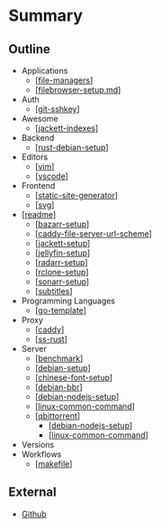 # Summary

## Outline

- Applications
  - [[file-managers]]
  - [[filebrowser-setup.md]]
- Auth
  - [[git-sshkey]]
- Awesome
  - [[jackett-indexes]]
- Backend
  - [[rust-debian-setup]]
- Editors
  - [[vim]]
  - [[vscode]]
- Frontend
  - [[static-site-generator]]
  - [[svg]]
- [[readme]]
  - [[bazarr-setup]]
  - [[caddy-file-server-url-scheme]]
  - [[jackett-setup]]
  - [[jellyfin-setup]]
  - [[radarr-setup]]
  - [[rclone-setup]]
  - [[sonarr-setup]]
  - [[subtitles]]
- Programming Languages
  - [[go-template]]
- Proxy
  - [[caddy]]
  - [[ss-rust]]
- Server
  - [[benchmark]]
  - [[debian-setup]]
  - [[chinese-font-setup]]
  - [[debian-bbr]]
  - [[debian-nodejs-setup]]
  - [[linux-common-command]]
  - [[qbittorrent]]
    - [[debian-nodejs-setup]]
    - [[linux-common-command]]
- Versions
- Workflows
  - [[makefile]]

## External

- [Github](https://github.com)

[//begin]: # "Autogenerated link references for markdown compatibility"
[file-managers]: applications/file-managers.md "File Managers"
[filebrowser-setup.md]: applications/filebrowser-setup.md "FileBrowser Setup"
[git-sshkey]: auth/git-sshkey.md "Use ssh key for Git"
[jackett-indexes]: awesome/jackett-indexes.md "Awesome Jackett Indexes"
[rust-debian-setup]: backend/rust-debian-setup.md "Rust Environment Setup for Debian"
[vim]: editors/vim.md "Vim Tips"
[vscode]: editors/vscode.md "VS Code Tips"
[static-site-generator]: frontend/static-site-generator.md "Static Site Generator"
[svg]: frontend/svg.md "SVG"
[readme]: medias/readme.md "Medias"
[bazarr-setup]: medias/bazarr-setup.md "Bazarr Setup"
[caddy-file-server-url-scheme]: medias/caddy-file-server-url-scheme.md "Caddy File Server Browser with URL Scheme"
[jackett-setup]: medias/jackett-setup.md "Setup Jackett"
[jellyfin-setup]: medias/jellyfin-setup.md "Jellyfin setup"
[radarr-setup]: medias/radarr-setup.md "Radarr Setup"
[rclone-setup]: medias/rclone-setup.md "Rclone Setup"
[sonarr-setup]: medias/sonarr-setup.md "Sonarr Setup"
[subtitles]: medias/subtitles.md "Subtitles"
[go-template]: programming-languages/go-template.md "Go Template Tips"
[caddy]: proxy/caddy.md "Setup Caddy 2 in Debian 10"
[ss-rust]: proxy/ss-rust.md "Shadowsocks Rust Setup"
[benchmark]: server/benchmark.md "Benchmark"
[debian-setup]: server/debian-setup.md "Debian Server Setup"
[chinese-font-setup]: server/chinese-font-setup.md "Debian add Google Chinese font"
[debian-bbr]: server/debian-bbr.md "Debian Open BBR"
[debian-nodejs-setup]: server/debian-nodejs-setup.md "Nodejs Setup"
[linux-common-command]: server/linux-common-command.md "Linux Common Commands"
[qbittorrent]: server/qbittorrent.md "Debian install qBittorrent with Jackett"
[makefile]: workflows/makefile.md "Makefile Sample"
[//end]: # "Autogenerated link references"
